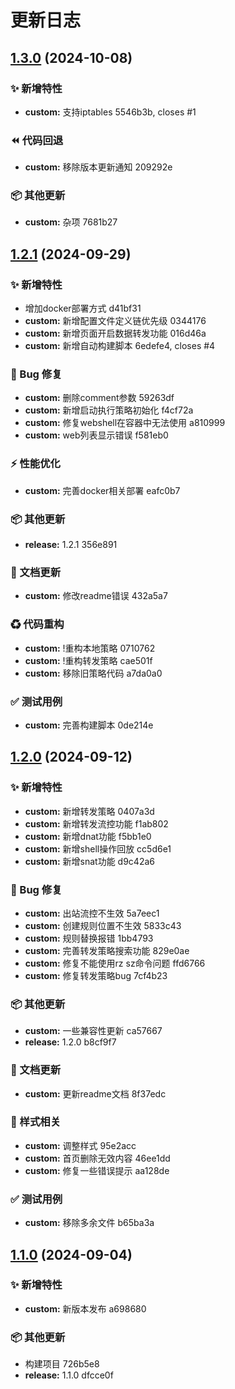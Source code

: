 # 更新日志 


## [1.3.0](///compare/v1.2.1...v1.3.0) (2024-10-08)


### ✨ 新增特性

* **custom:** 支持iptables 5546b3b, closes #1


### ⏪ 代码回退

* **custom:** 移除版本更新通知 209292e


### 📦  其他更新

* **custom:** 杂项 7681b27

## [1.2.1](///compare/v1.2.0...v1.2.1) (2024-09-29)


### ✨ 新增特性

* 增加docker部署方式 d41bf31
* **custom:** 新增配置文件定义链优先级 0344176
* **custom:** 新增页面开启数据转发功能 016d46a
* **custom:** 新增自动构建脚本 6edefe4, closes #4


### 🐞 Bug 修复

* **custom:** 删除comment参数 59263df
* **custom:** 新增启动执行策略初始化 f4cf72a
* **custom:** 修复webshell在容器中无法使用 a810999
* **custom:** web列表显示错误 f581eb0


### ⚡ 性能优化

* **custom:** 完善docker相关部署 eafc0b7


### 📦  其他更新

* **release:** 1.2.1 356e891


### 📝 文档更新

* **custom:** 修改readme错误 432a5a7


### ♻ 代码重构

* **custom:** \!重构本地策略 0710762
* **custom:** \!重构转发策略 cae501f
* **custom:** 移除旧策略代码 a7da0a0


### ✅ 测试用例

* **custom:** 完善构建脚本 0de214e

## [1.2.0](///compare/v1.1.0...v1.2.0) (2024-09-12)


### ✨ 新增特性

* **custom:** 新增转发策略 0407a3d
* **custom:** 新增转发流控功能 f1ab802
* **custom:** 新增dnat功能 f5bb1e0
* **custom:** 新增shell操作回放 cc5d6e1
* **custom:** 新增snat功能 d9c42a6


### 🐞 Bug 修复

* **custom:** 出站流控不生效 5a7eec1
* **custom:** 创建规则位置不生效 5833c43
* **custom:** 规则替换报错 1bb4793
* **custom:** 完善转发策略搜索功能 829e0ae
* **custom:** 修复不能使用rz sz命令问题 ffd6766
* **custom:** 修复转发策略bug 7cf4b23


### 📦  其他更新

* **custom:** 一些兼容性更新 ca57667
* **release:** 1.2.0 b8cf9f7


### 📝 文档更新

* **custom:** 更新readme文档 8f37edc


### 🎉 样式相关

* **custom:** 调整样式 95e2acc
* **custom:** 首页删除无效内容 46ee1dd
* **custom:** 修复一些错误提示 aa128de


### ✅ 测试用例

* **custom:** 移除多余文件 b65ba3a

## [1.1.0](///compare/726b5e80afe7cc584c6b1b2119213da7ea5dd54f...v1.1.0) (2024-09-04)


### ✨ 新增特性

* **custom:** 新版本发布 a698680


### 📦  其他更新

* 构建项目 726b5e8
* **release:** 1.1.0 dfcce0f
